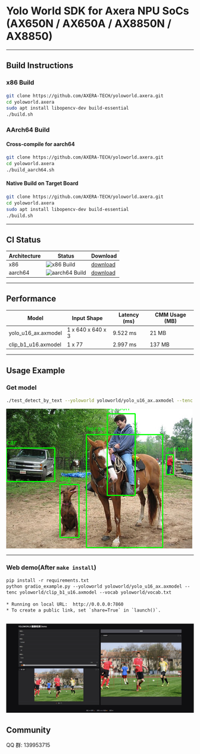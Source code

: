 

# Yolo World SDK for Axera NPU SoCs (AX650N / AX650A / AX8850N / AX8850)

---
## Build Instructions

### x86 Build

```bash
git clone https://github.com/AXERA-TECH/yoloworld.axera.git
cd yoloworld.axera
sudo apt install libopencv-dev build-essential 
./build.sh
```

### AArch64 Build

#### Cross-compile for aarch64

```bash
git clone https://github.com/AXERA-TECH/yoloworld.axera.git
cd yoloworld.axera
./build_aarch64.sh
```

#### Native Build on Target Board

```bash
git clone https://github.com/AXERA-TECH/yoloworld.axera.git
cd yoloworld.axera
sudo apt install libopencv-dev build-essential
./build.sh
```
---
## CI Status

| Architecture | Status |Download|
|--------------|--------|--------|
| x86          | ![x86 Build](https://github.com/AXERA-TECH/yoloworld.axera/actions/workflows/build.yml/badge.svg?branch=main&label=x86&job=build-x86) |[download](https://nightly.link/AXERA-TECH/yoloworld.axera/workflows/build/main/build-x86.zip) |
| aarch64      | ![aarch64 Build](https://github.com/AXERA-TECH/yoloworld.axera/actions/workflows/build.yml/badge.svg?branch=main&label=aarch64&job=build-aarch64) |[download](https://nightly.link/AXERA-TECH/yoloworld.axera/workflows/build/main/build-aarch64.zip) |

---
## Performance

| Model | Input Shape |  Latency (ms) | CMM Usage (MB) |
|-------|------------|--------------|------------|
| yolo_u16_ax.axmodel | 1 x 640 x 640 x 3 |  9.522 ms | 21 MB |
| clip_b1_u16.axmodel | 1 x 77 |  2.997 ms | 137 MB |
---

## Usage Example

### Get model

```bash
./test_detect_by_text --yoloworld yoloworld/yolo_u16_ax.axmodel --tenc yoloworld/clip_b1_u16.axmodel -v yoloworld/vocab.txt -i ssd_horse.jpg --classes person,car,dog,horse
```

![](pyyoloworld/result.jpg)

---

### Web demo(After `make install`)
```
pip install -r requirements.txt
python gradio_example.py --yoloworld yoloworld/yolo_u16_ax.axmodel --tenc yoloworld/clip_b1_u16.axmodel --vocab yoloworld/vocab.txt

* Running on local URL:  http://0.0.0.0:7860
* To create a public link, set `share=True` in `launch()`.
```
![](pyyoloworld/gardio_example.jpg)
---

## Community
QQ 群: 139953715
